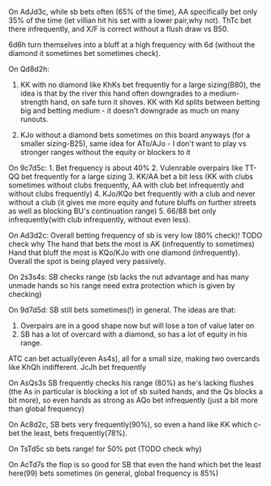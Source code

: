 
On AdJd3c, while sb bets often (65% of the time),  AA specifically bet only 35% of the time (let villian hit his set with a lower pair,why not). ThTc bet there infrequently, and X/F is correct without a flush draw vs B50.

6d6h turn themselves into a bluff at a high frequency with 6d (without the diamond it sometimes bet sometimes check).

On Qd8d2h:

1. KK with no diamond like KhKs  bet frequently for a large sizing(B80), the idea is that by the river this hand often downgrades to a medium-strength hand, on safe turn it shoves.
KK with Kd splits between betting big and betting medium - it doesn't downgrade as much on many runouts.

2. KJo without a diamond bets sometimes on this board anyways (for a smaller sizing-B25), same idea for ATo/AJo - I don't want to play vs stronger ranges without the equity or blockers to it

On 9c7d5c:
	1. Bet frequency is about 40%
	2. Vulenrable overpairs like TT-QQ bet frequently for a large sizing
	3. KK/AA bet a bit less (KK with clubs sometimes without clubs frequently, AA with club bet infrequently and without clubs frequently)
	4. KJo/KQo bet frequently with a club and never without a club (it gives me more equity and future bluffs on further streets as well as blocking BU's continuation range)
	5. 66/88 bet only infrequently(with club infrequently, without even less).

On Ad3d2c:
Overall betting frequency of sb is very low (80% check)! TODO check why
The hand that bets the most is AK (infrequently to sometimes)
Hand that bluff the most is KQo/KJo with one diamond (infrequently). 
Overall the spot is being played very passively.

On 2s3s4s:
SB checks range (sb lacks the nut advantage and has many unmade hands so his range need extra protection which is given by checking)

On 9d7d5d:
SB still bets sometimes(!) in general. The ideas are that:
1. Overpairs are in a good shape now but will lose a ton of value later on
2. SB has a lot of overcard with a diamond, so has a lot of equity in his range.


ATC can bet actually(even As4s), all for a small size, making two overcards like KhQh indifferent.
JcJh bet frequently

On AsQs3s SB frequently checks his range (80%) as he's lacking flushes (the As in particular is blocking a lot of sb suited hands, and the Qs blocks a bit more), so even hands as strong as AQo bet infrequently (just a bit more than global frequency)

On Ac8d2c, SB bets very frequently(90%), so even a hand like KK which c-bet the least, bets frequently(78%).

On TsTd5c sb bets range! for 50% pot (TODO check why)

On AcTd7s the flop is so good for SB that even the hand which bet the least here(99) bets sometimes (in general, global frequency is 85%)



